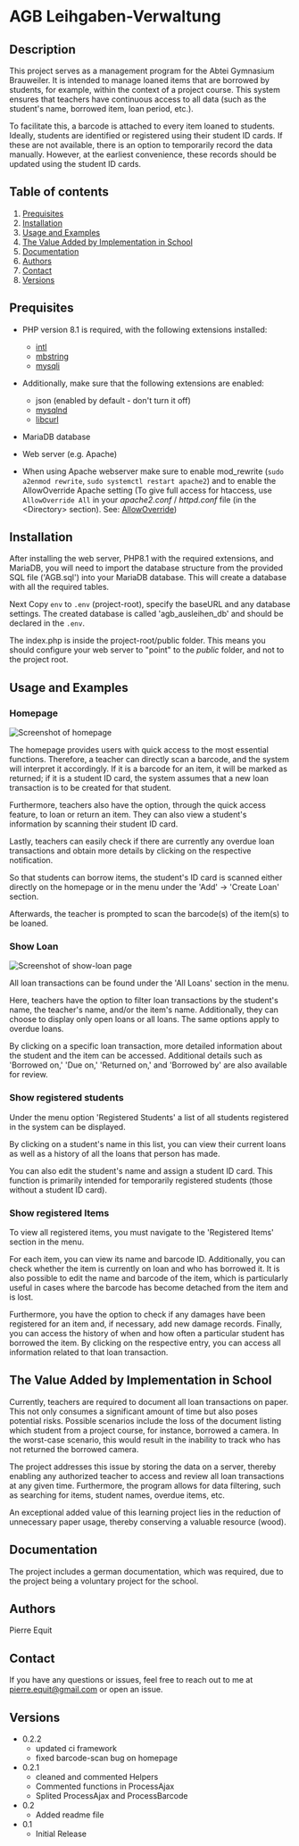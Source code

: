 # AGB Leihgaben-Verwaltung

## Description

This project serves as a management program for the Abtei Gymnasium Brauweiler. It is intended to manage loaned items that are borrowed by students, for example, within the context of a project course. This system ensures that teachers have continuous access to all data (such as the student's name, borrowed item, loan period, etc.).

To facilitate this, a barcode is attached to every item loaned to students. Ideally, students are identified or registered using their student ID cards. If these are not available, there is an option to temporarily record the data manually. However, at the earliest convenience, these records should be updated using the student ID cards.

## Table of contents

1. [Prequisites](#prequisites)
2. [Installation](#installation)
3. [Usage and Examples](#usage-and-examples)
4. [The Value Added by Implementation in School](#the-value-added-by-implementation-in-school)
5. [Documentation](#documentation)
6. [Authors](#authors)
7. [Contact](#contact)
8. [Versions](#versions)

## Prequisites

- PHP version 8.1 is required, with the following extensions installed:
    - [intl](http://php.net/manual/en/intl.requirements.php)
    - [mbstring](http://php.net/manual/en/mbstring.installation.php)
    - [mysqli](https://www.php.net/manual/de/book.mysqli.php)

- Additionally, make sure that the following extensions are enabled:
    - json (enabled by default - don't turn it off)
    - [mysqlnd](http://php.net/manual/en/mysqlnd.install.php)
    - [libcurl](http://php.net/manual/en/curl.requirements.php)

- MariaDB database
- Web server (e.g. Apache)
- When using Apache webserver make sure to enable mod_rewrite (`sudo a2enmod rewrite`, `sudo systemctl restart apache2`) and to enable the AllowOverride Apache setting (To give full access for htaccess, use `AllowOverride All` in your _apache2.conf_ / _httpd.conf_ file (in the \<Directory> section). See: [AllowOverride](https://httpd.apache.org/docs/2.2/mod/core.html#allowoverride)) 

## Installation

After installing the web server, PHP8.1 with the required extensions, and MariaDB, you will need to import the database structure from the provided SQL file ('AGB.sql') into your MariaDB database. This will create a database with all the required tables.

Next Copy `env` to `.env` (project-root), specify the baseURL and any database settings. The created database is called 'agb_ausleihen_db' and should be declared in the `.env`.

The index.php is inside the project-root/public folder. This means you should configure your web server to "point" to the *public* folder, and not to the project root.

## Usage and Examples

### Homepage

![Screenshot of homepage](readme-imgs/homepage.png)

The homepage provides users with quick access to the most essential functions. Therefore, a teacher can directly scan a barcode, and the system will interpret it accordingly. If it is a barcode for an item, it will be marked as returned; if it is a student ID card, the system assumes that a new loan transaction is to be created for that student.

Furthermore, teachers also have the option, through the quick access feature, to loan or return an item. They can also view a student's information by scanning their student ID card.

Lastly, teachers can easily check if there are currently any overdue loan transactions and obtain more details by clicking on the respective notification.

So that students can borrow items, the student's ID card is scanned either directly on the homepage or in the menu under the 'Add' -> 'Create Loan' section.

Afterwards, the teacher is prompted to scan the barcode(s) of the item(s) to be loaned.

### Show Loan

![Screenshot of show-loan page](readme-imgs/show-loan.png)

All loan transactions can be found under the 'All Loans' section in the menu.

Here, teachers have the option to filter loan transactions by the student's name, the teacher's name, and/or the item's name. Additionally, they can choose to display only open loans or all loans. The same options apply to overdue loans.

By clicking on a specific loan transaction, more detailed information about the student and the item can be accessed. Additional details such as 'Borrowed on,' 'Due on,' 'Returned on,' and 'Borrowed by' are also available for review.

### Show registered students

Under the menu option 'Registered Students' a list of all students registered in the system can be displayed.

By clicking on a student's name in this list, you can view their current loans as well as a history of all the loans that person has made.

You can also edit the student's name and assign a student ID card. This function is primarily intended for temporarily registered students (those without a student ID card).

### Show registered Items

To view all registered items, you must navigate to the 'Registered Items' section in the menu.

For each item, you can view its name and barcode ID. Additionally, you can check whether the item is currently on loan and who has borrowed it. It is also possible to edit the name and barcode of the item, which is particularly useful in cases where the barcode has become detached from the item and is lost.

Furthermore, you have the option to check if any damages have been registered for an item and, if necessary, add new damage records. Finally, you can access the history of when and how often a particular student has borrowed the item. By clicking on the respective entry, you can access all information related to that loan transaction.

## The Value Added by Implementation in School

Currently, teachers are required to document all loan transactions on paper. This not only consumes a significant amount of time but also poses potential risks. Possible scenarios include the loss of the document listing which student from a project course, for instance, borrowed a camera. In the worst-case scenario, this would result in the inability to track who has not returned the borrowed camera.

The project addresses this issue by storing the data on a server, thereby enabling any authorized teacher to access and review all loan transactions at any given time. Furthermore, the program allows for data filtering, such as searching for items, student names, overdue items, etc.

An exceptional added value of this learning project lies in the reduction of unnecessary paper usage, thereby conserving a valuable resource (wood).

## Documentation

The project includes a german documentation, which was required, due to the project being a voluntary project for the school.

## Authors

Pierre Equit

## Contact

If you have any questions or issues, feel free to reach out to me at pierre.equit@gmail.com or open an issue.

## Versions

* 0.2.2
    * updated ci framework
    * fixed barcode-scan bug on homepage
* 0.2.1
    * cleaned and commented Helpers
    * Commented functions in ProcessAjax
    * Splited ProcessAjax and ProcessBarcode
* 0.2
    * Added readme file
* 0.1
    * Initial Release